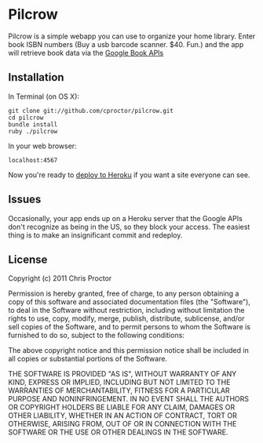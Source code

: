 Pilcrow
=======

Pilcrow is a simple webapp you can use to organize your home library. Enter book ISBN numbers (Buy a usb barcode scanner. $40. Fun.) and the app will retrieve book data via the [Google Book APIs](http://code.google.com/apis/books/)

Installation
------------

In Terminal (on OS X):

	git clone git://github.com/cproctor/pilcrow.git
	cd pilcrow
	bundle install
	ruby ./pilcrow

In your web browser:

	localhost:4567
	
Now you're ready to [deploy to Heroku](http://devcenter.heroku.com/articles/quickstart) if you want a site everyone can see.
	
	
Issues
------

Occasionally, your app ends up on a Heroku server that the Google APIs don't recognize as being in the US, so they block your access. The easiest thing is to make an insignificant commit and redeploy.

License
-------

Copyright (c) 2011 Chris Proctor

Permission is hereby granted, free of charge, to any person obtaining a copy of this software and associated documentation files (the "Software"), to deal in the Software without restriction, including without limitation the rights to use, copy, modify, merge, publish, distribute, sublicense, and/or sell copies of the Software, and to permit persons to whom the Software is furnished to do so, subject to the following conditions:

The above copyright notice and this permission notice shall be included in all copies or substantial portions of the Software.

THE SOFTWARE IS PROVIDED "AS IS", WITHOUT WARRANTY OF ANY KIND, EXPRESS OR IMPLIED, INCLUDING BUT NOT LIMITED TO THE WARRANTIES OF MERCHANTABILITY, FITNESS FOR A PARTICULAR PURPOSE AND NONINFRINGEMENT. IN NO EVENT SHALL THE AUTHORS OR COPYRIGHT HOLDERS BE LIABLE FOR ANY CLAIM, DAMAGES OR OTHER LIABILITY, WHETHER IN AN ACTION OF CONTRACT, TORT OR OTHERWISE, ARISING FROM, OUT OF OR IN CONNECTION WITH THE SOFTWARE OR THE USE OR OTHER DEALINGS IN THE SOFTWARE.